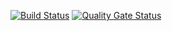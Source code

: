 [![Build Status](https://app.travis-ci.com/ilyamarvin/uivprpo.svg?token=5gYNdwhRASz5tHfxdTnT&branch=master)](https://app.travis-ci.com/ilyamarvin/uivprpo)
[![Quality Gate Status](https://sonarcloud.io/api/project_badges/measure?project=ilyamarvin_uivprpo&metric=alert_status)](https://sonarcloud.io/summary/new_code?id=ilyamarvin_uivprpo)
